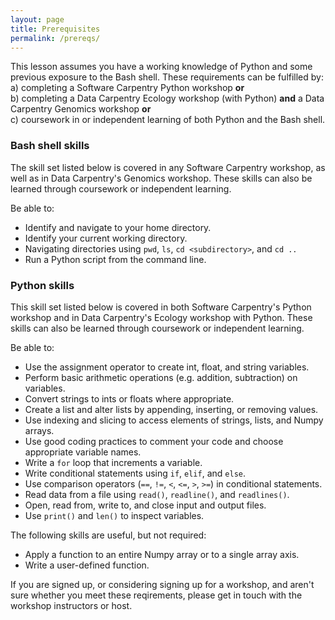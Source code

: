 ```yaml
---
layout: page
title: Prerequisites
permalink: /prereqs/
---
```


This lesson assumes you have a working knowledge of Python and some previous exposure to the Bash shell. 
These requirements can be fulfilled by:  
a) completing a Software Carpentry Python workshop **or**  
b) completing a Data Carpentry Ecology workshop (with Python) **and** a Data Carpentry Genomics workshop **or**  
c) coursework in or independent learning of both Python and the Bash shell.

### Bash shell skills

The skill set listed below is covered in any Software Carpentry workshop, as well
as in Data Carpentry's Genomics workshop. These skills can also be learned
through coursework or independent learning. 

Be able to: 
* Identify and navigate to your home directory.
* Identify your current working directory.
* Navigating directories using `pwd`, `ls`, `cd <subdirectory>`, and `cd ..`
* Run a Python script from the command line.

### Python skills

This skill set listed below is covered in both Software Carpentry's Python workshop and
in Data Carpentry's Ecology workshop with Python. These skills can also be learned
through coursework or independent learning. 

Be able to: 
* Use the assignment operator to create int, float, and string variables.
* Perform basic arithmetic operations (e.g. addition, subtraction) on variables.
* Convert strings to ints or floats where appropriate.
* Create a list and alter lists by appending, inserting, or removing values.
* Use indexing and slicing to access elements of strings, lists, and Numpy arrays.
* Use good coding practices to comment your code and choose appropriate variable names. 
* Write a `for` loop that increments a variable.
* Write conditional statements using `if`, `elif`, and `else`.
* Use comparison operators (`==`, `!=`, `<`, `<=`, `>`, `>=`) in conditional statements.
* Read data from a file using `read()`, `readline()`, and `readlines()`.
* Open, read from, write to, and close input and output files. 
* Use `print()` and `len()` to inspect variables. 

The following skills are useful, but not required:
* Apply a function to an entire Numpy array or to a single array axis.
* Write a user-defined function.

If you are signed up, or considering signing up for a workshop, and aren't sure whether you meet these reqirements, please
get in touch with the workshop instructors or host. 
